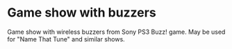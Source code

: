 # Game show with buzzers
Game show with wireless buzzers from Sony PS3 Buzz! game. May be used for "Name That Tune" and similar shows.
